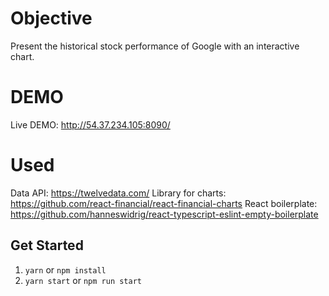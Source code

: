 # Objective
Present the historical stock performance of Google with an interactive chart.

# DEMO
Live DEMO: http://54.37.234.105:8090/

# Used
Data API: https://twelvedata.com/
Library for charts: https://github.com/react-financial/react-financial-charts
React boilerplate: https://github.com/hanneswidrig/react-typescript-eslint-empty-boilerplate

## Get Started

1. `yarn` or `npm install`
2. `yarn start` or `npm run start`
